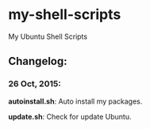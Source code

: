 # my-shell-scripts
My Ubuntu Shell Scripts

## Changelog:

### 26 Oct, 2015:
**autoinstall.sh**: Auto install my packages.

**update.sh**: Check for update Ubuntu.
